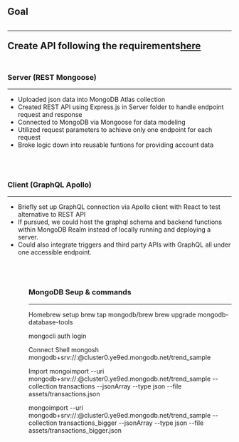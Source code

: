 
<h2>Goal<h2>
<hr>
Create API following the requirements<a href='https://github.com/Trend-io/backEndCodingExercise'>here</a>

<br>
<br>

<h3>Server (REST Mongoose)</h3>
<hr>
<ul>
<li>Uploaded json data into MongoDB Atlas collection</li>
<li>Created REST API using Express.js in Server folder to handle endpoint request and response</li>
<li>Connected to MongoDB via Mongoose for data modeling</li>
<li>Utilized request parameters to achieve only one endpoint for each request</li>
<li>Broke logic down into reusable funtions for providing account data</li>
</ul>
<br>
<br>

<h3>Client (GraphQL Apollo)</h3>
<hr>
<ul>
<li>Briefly set up GraphQL connection via Apollo client with React to test alternative to REST API</li>
<li>If pursued, we could host the graphql schema and backend functions within MongoDB Realm instead of locally running and deploying a server.</li>
<li>Could also integrate triggers and third party APIs with GraphQL all under one accessible endpoint.</li>
<ul>
<br>
<br>

<h3>MongoDB Seup & commands</h3>
<hr>
Homebrew setup
brew tap mongodb/brew
brew upgrade mongodb-database-tools

mongocli auth login

Connect Shell
mongosh mongodb+srv://<username>:<password>@cluster0.ye9ed.mongodb.net/trend_sample 

Import 
mongoimport --uri mongodb+srv://<username>:<password>@cluster0.ye9ed.mongodb.net/trend_sample --collection transactions --jsonArray --type json --file assets/transactions.json

mongoimport --uri mongodb+srv://<username>:<password>@cluster0.ye9ed.mongodb.net/trend_sample --collection transactions_bigger --jsonArray --type json --file assets/transactions_bigger.json
